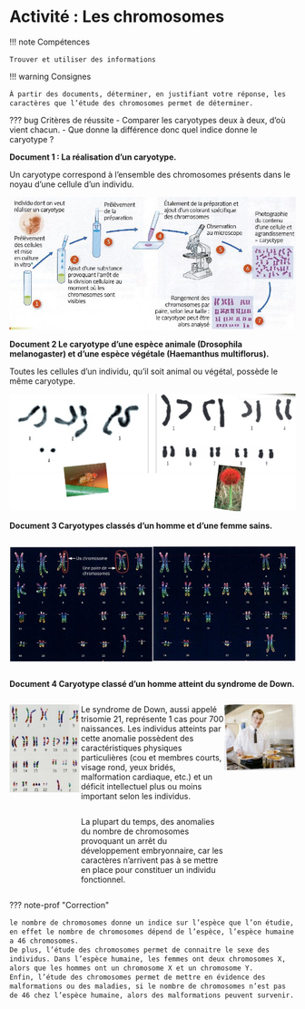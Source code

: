# Activité : Les chromosomes

!!! note Compétences

    Trouver et utiliser des informations 

!!! warning Consignes

    À partir des documents, déterminer, en justifiant votre réponse, les caractères que l’étude des chromosomes permet de déterminer.
    
??? bug Critères de réussite
    - Comparer les caryotypes deux à deux, d’où vient chacun.
    - Que donne la différence donc quel indice donne le caryotype ?


**Document 1 : La réalisation d’un caryotype.**

Un caryotype correspond à l’ensemble des chromosomes présents dans le noyau d’une cellule d’un individu.

![](pictures/realCaryotype.png)

**Document 2 Le caryotype d’une espèce animale (Drosophila melanogaster) et d’une espèce végétale (Haemanthus multiflorus).**

Toutes les cellules d’un individu, qu’il soit animal ou végétal, possède le même caryotype.

![](pictures/caryotypesMoucheVegetal.png)


**Document 3 Caryotypes classés d’un homme et d’une femme sains.**

<div markdown style="display:flex; flex-direction:row">

<div markdown style="display:flex; flex: 1 1 0">

![Caryotype masculin](pictures/caryotypeHomme.png) 
</div>
<div markdown style="display:flex; flex: 1 1 0;">

![Caryotype féminin](pictures/caryotypeFemme.png)

</div>
</div>

**Document 4 Caryotype classé d’un homme atteint du syndrome de Down.**

<div markdown style="display:flex; flex-direction:row">

<div markdown style="display:flex; flex: 1 1 0">


![](pictures/caryotypeDown.png)
</div>

<div markdown style="display:flex;flex-direction:column; flex: 2 1 0;">

Le syndrome de Down, aussi appelé trisomie 21, représente 1 cas pour 700 naissances. Les individus atteints par cette anomalie possèdent des caractéristiques physiques particulières (cou et membres courts, visage rond, yeux bridés, malformation cardiaque, etc.) et un déficit intellectuel plus ou moins important selon les individus.

La plupart du temps, des anomalies du nombre de chromosomes provoquant un arrêt du développement embryonnaire, car les caractères n’arrivent pas à se mettre en place pour constituer un individu fonctionnel.

</div>
<div markdown style="display:flex; flex: 1 1 0;">

![](pictures/individuDown.png)

</div></div>

??? note-prof "Correction"

    le nombre de chromosomes donne un indice sur l’espèce que l’on étudie, en effet le nombre de chromosomes dépend de l’espèce, l’espèce humaine a 46 chromosomes.
    De plus, l’étude des chromosomes permet de connaitre le sexe des individus. Dans l’espèce humaine, les femmes ont deux chromosomes X, alors que les hommes ont un chromosome X et un chromosome Y.
    Enfin, l’étude des chromosomes permet de mettre en évidence des malformations ou des maladies, si le nombre de chromosomes n’est pas de 46 chez l’espèce humaine, alors des malformations peuvent survenir.